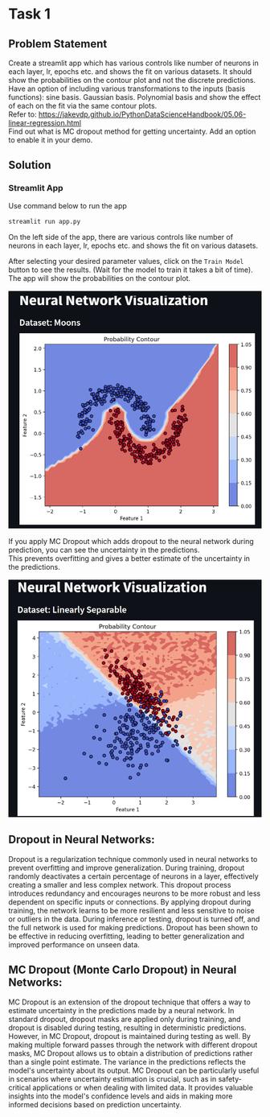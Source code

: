 # Task 1

## Problem Statement
Create a streamlit app which has various controls like number of neurons in each layer, lr, epochs etc. and shows the fit on various datasets. It should show the probabilities on the contour plot and not the discrete predictions.<br/>
Have an option of including various transformations to the inputs (basis functions): sine basis. Gaussian basis. Polynomial basis and show the effect of each on the fit via the same contour plots.<br/>
Refer to: https://jakevdp.github.io/PythonDataScienceHandbook/05.06-linear-regression.html <br/>
Find out what is MC dropout method for getting uncertainty. Add an option to enable it in your demo.

## Solution

### Streamlit App

Use command below to run the app
```bash
streamlit run app.py
```

On the left side of the app, there are various controls like number of neurons in each layer, lr, epochs etc. and shows the fit on various datasets. <br/>

After selecting your desired parameter values, click on the `Train Model` button to see the results. (Wait for the model to train it takes a bit of time). The app will show the probabilities on the contour plot. <br/><br />
![Alt text](Moons.png)
<br>

If you apply MC Dropout which adds dropout to the neural network during prediction, you can see the uncertainty in the predictions. <br/> This prevents overfitting and gives a better estimate of the uncertainty in the predictions. <br/><br/>
![Alt text](MCDropout.png)

## Dropout in Neural Networks:

Dropout is a regularization technique commonly used in neural networks to prevent overfitting and improve generalization. During training, dropout randomly deactivates a certain percentage of neurons in a layer, effectively creating a smaller and less complex network. This dropout process introduces redundancy and encourages neurons to be more robust and less dependent on specific inputs or connections. By applying dropout during training, the network learns to be more resilient and less sensitive to noise or outliers in the data. During inference or testing, dropout is turned off, and the full network is used for making predictions. Dropout has been shown to be effective in reducing overfitting, leading to better generalization and improved performance on unseen data.

## MC Dropout (Monte Carlo Dropout) in Neural Networks:

MC Dropout is an extension of the dropout technique that offers a way to estimate uncertainty in the predictions made by a neural network. In standard dropout, dropout masks are applied only during training, and dropout is disabled during testing, resulting in deterministic predictions. However, in MC Dropout, dropout is maintained during testing as well. By making multiple forward passes through the network with different dropout masks, MC Dropout allows us to obtain a distribution of predictions rather than a single point estimate. The variance in the predictions reflects the model's uncertainty about its output. MC Dropout can be particularly useful in scenarios where uncertainty estimation is crucial, such as in safety-critical applications or when dealing with limited data. It provides valuable insights into the model's confidence levels and aids in making more informed decisions based on prediction uncertainty.